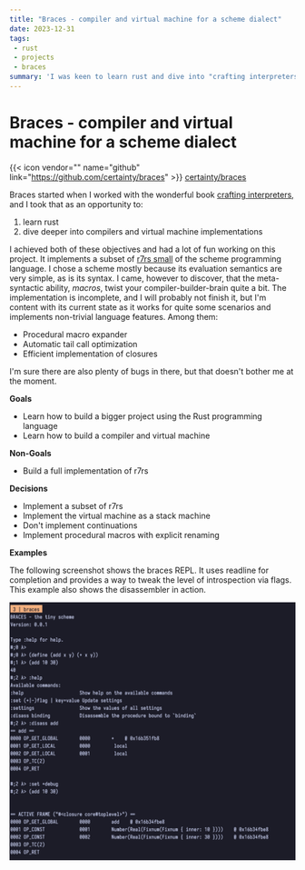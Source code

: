 ```yaml
---
title: "Braces - compiler and virtual machine for a scheme dialect"
date: 2023-12-31
tags:
 - rust 
 - projects
 - braces
summary: 'I was keen to learn rust and dive into "crafting interpreters" so I ended up implementing a compiler and VM for a small scheme dialect.'
---
```


# Braces - compiler and virtual machine for a scheme dialect


{{< icon vendor="" name="github" link="https://github.com/certainty/braces" >}} [certainty/braces][1]

Braces started when I worked with the wonderful book [crafting interpreters,][2] and I took that as an opportunity to:

1. learn rust
2. dive deeper into compilers and virtual machine implementations

I achieved both of these objectives and had a lot of fun working on this project. It implements a subset of [r7rs small][3] of the scheme programming language.
I chose a scheme mostly because its evaluation semantics are very simple, as is its syntax. I came, however to discover, that the meta-syntactic ability, *macros*, twist your compiler-builder-brain quite a bit. 
The implementation is incomplete, and I will probably not finish it, but I'm content with its current state as it works for quite some scenarios and implements non-trivial language features. Among them:

- Procedural macro expander
- Automatic tail call optimization
- Efficient implementation of closures

I'm sure there are also plenty of bugs in there, but that doesn't bother me at the moment. 

**Goals**

- Learn how to build a bigger project using the Rust programming language
- Learn how to build a compiler and virtual machine 

**Non-Goals**

- Build a full implementation of r7rs

**Decisions**

- Implement a subset of r7rs
- Implement the virtual machine as a stack machine 
- Don't implement continuations
- Implement procedural macros with explicit renaming

**Examples**

The following screenshot shows the braces REPL. It uses readline for completion and provides a way to tweak the level of introspection via flags. This example also shows the disassembler in action.

![braces repl](projects_braces_screenshot.png)

[1]:	https://github.com/certainty/braces
[2]:	https://craftinginterpreters.com/
[3]:	https://small.r7rs.org/
